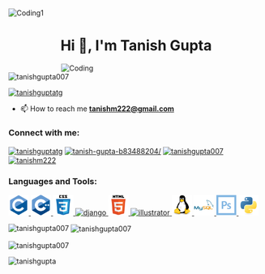 <img align="center" width="100%" height="300px" alt="Coding1" src="https://cdn.dribbble.com/userupload/3273671/file/original-5966c5710b59b3261a84f54a7bf88c44.jpg?compress=1&resize=752x">
<h1 align="center">Hi 👋, I'm Tanish Gupta</h1>
<img align="right" alt="Coding" width="400" src="https://cdn.dribbble.com/users/1787323/screenshots/7123758/media/5c2b6b54ae3d5eabd56679e63ed83eaa.png">
<p align="left"> <img src="https://komarev.com/ghpvc/?username=tanishgupta007&label=Profile%20views&color=0e75b6&style=flat" alt="tanishgupta007" /> </p>

<p align="left"> <a href="https://twitter.com/tanishguptatg" target="blank"><img src="https://img.shields.io/twitter/follow/tanishguptatg?logo=twitter&style=for-the-badge" alt="tanishguptatg" /></a> </p>

- 📫 How to reach me **tanishm222@gmail.com**

<h3 align="left">Connect with me:</h3>
<p align="left">
<a href="https://twitter.com/tanishguptatg" target="blank"><img align="center" src="https://raw.githubusercontent.com/rahuldkjain/github-profile-readme-generator/master/src/images/icons/Social/twitter.svg" alt="tanishguptatg" height="30" width="40" /></a>
<a href="https://linkedin.com/in/tanish-gupta-b83488204/" target="blank"><img align="center" src="https://raw.githubusercontent.com/rahuldkjain/github-profile-readme-generator/master/src/images/icons/Social/linked-in-alt.svg" alt="tanish-gupta-b83488204/" height="30" width="40" /></a>
<a href="https://instagram.com/tanishgupta007" target="blank"><img align="center" src="https://raw.githubusercontent.com/rahuldkjain/github-profile-readme-generator/master/src/images/icons/Social/instagram.svg" alt="tanishgupta007" height="30" width="40" /></a>
<a href="https://www.hackerrank.com/tanishm222" target="blank"><img align="center" src="https://raw.githubusercontent.com/rahuldkjain/github-profile-readme-generator/master/src/images/icons/Social/hackerrank.svg" alt="tanishm222" height="30" width="40" /></a>
</p>

<h3 align="left">Languages and Tools:</h3>
<p align="left"> <a href="https://www.cprogramming.com/" target="_blank" rel="noreferrer"> <img src="https://raw.githubusercontent.com/devicons/devicon/master/icons/c/c-original.svg" alt="c" width="40" height="40"/> </a> <a href="https://www.w3schools.com/cpp/" target="_blank" rel="noreferrer"> <img src="https://raw.githubusercontent.com/devicons/devicon/master/icons/cplusplus/cplusplus-original.svg" alt="cplusplus" width="40" height="40"/> </a> <a href="https://www.w3schools.com/css/" target="_blank" rel="noreferrer"> <img src="https://raw.githubusercontent.com/devicons/devicon/master/icons/css3/css3-original-wordmark.svg" alt="css3" width="40" height="40"/> </a> <a href="https://www.djangoproject.com/" target="_blank" rel="noreferrer"> <img src="https://cdn.worldvectorlogo.com/logos/django.svg" alt="django" width="40" height="40"/> </a> <a href="https://www.w3.org/html/" target="_blank" rel="noreferrer"> <img src="https://raw.githubusercontent.com/devicons/devicon/master/icons/html5/html5-original-wordmark.svg" alt="html5" width="40" height="40"/> </a> <a href="https://www.adobe.com/in/products/illustrator.html" target="_blank" rel="noreferrer"> <img src="https://www.vectorlogo.zone/logos/adobe_illustrator/adobe_illustrator-icon.svg" alt="illustrator" width="40" height="40"/> </a> <a href="https://www.linux.org/" target="_blank" rel="noreferrer"> <img src="https://raw.githubusercontent.com/devicons/devicon/master/icons/linux/linux-original.svg" alt="linux" width="40" height="40"/> </a> <a href="https://www.mysql.com/" target="_blank" rel="noreferrer"> <img src="https://raw.githubusercontent.com/devicons/devicon/master/icons/mysql/mysql-original-wordmark.svg" alt="mysql" width="40" height="40"/> </a> <a href="https://www.photoshop.com/en" target="_blank" rel="noreferrer"> <img src="https://raw.githubusercontent.com/devicons/devicon/master/icons/photoshop/photoshop-line.svg" alt="photoshop" width="40" height="40"/> </a> <a href="https://www.python.org" target="_blank" rel="noreferrer"> <img src="https://raw.githubusercontent.com/devicons/devicon/master/icons/python/python-original.svg" alt="python" width="40" height="40"/> </a> </p>

<p><img align="left" src="https://github-readme-stats.vercel.app/api/top-langs?username=tanishgupta007&show_icons=true&locale=en&layout=compact" alt="tanishgupta007" /></p>

<p>&nbsp;<img align="center" src="https://github-readme-stats.vercel.app/api?username=tanishgupta007&show_icons=true&locale=en" alt="tanishgupta007" /></p>

<p><img align="center" src="https://github-readme-streak-stats.herokuapp.com/?user=tanishgupta007&" alt="tanishgupta007" /></p>
<img align="" src="https://raw.githubusercontent.com/bornmay/bornmay/Update/svg/Bottom.svg" alt="tanishgupta" />

<!---
Tanishgupta007/Tanishgupta007 is a ✨ special ✨ repository because its `README.md` (this file) appears on your GitHub profile.
You can click the Preview link to take a look at your changes.
--->
